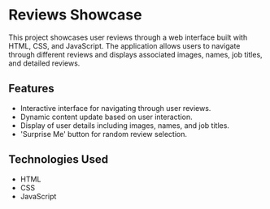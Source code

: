 # Reviews Showcase

This project showcases user reviews through a web interface built with HTML, CSS, and JavaScript. The application allows users to navigate through different reviews and displays associated images, names, job titles, and detailed reviews.

## Features

- Interactive interface for navigating through user reviews.
- Dynamic content update based on user interaction.
- Display of user details including images, names, and job titles.
- 'Surprise Me' button for random review selection.

## Technologies Used

- HTML
- CSS
- JavaScript

